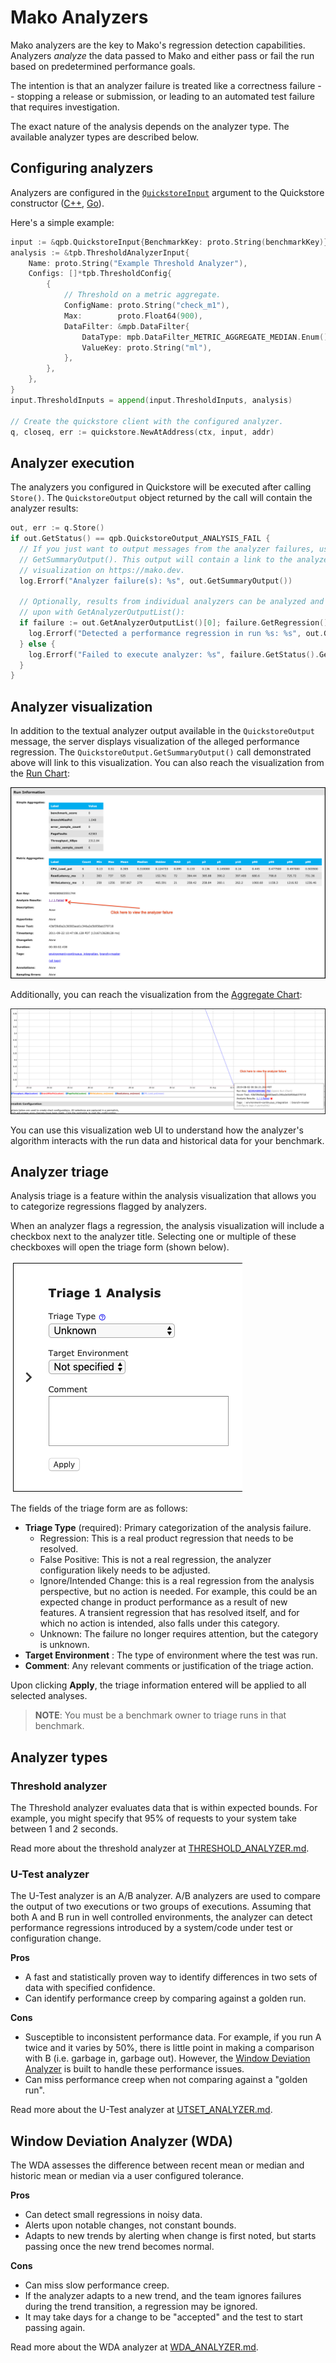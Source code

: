 # Mako Analyzers

Mako analyzers are the key to Mako's regression detection capabilities.
Analyzers _analyze_ the data passed to Mako and either pass or fail the run
based on predetermined performance goals.

The intention is that an analyzer failure is treated like a correctness failure
-- stopping a release or submission, or leading to an automated test failure
that requires investigation.

The exact nature of the analysis depends on the analyzer type. The available
analyzer types are described below.

## Configuring analyzers

Analyzers are configured in the
[`QuickstoreInput`](../quickstore/quickstore.proto) argument to
the Quickstore constructor ([C++](../helpers/cxx/quickstore/quickstore.h),
[Go](../helpers/go/quickstore/quickstore.go)).

Here's a simple example:

```go
input := &qpb.QuickstoreInput{BenchmarkKey: proto.String(benchmarkKey)}
analysis := &tpb.ThresholdAnalyzerInput{
	Name: proto.String("Example Threshold Analyzer"),
	Configs: []*tpb.ThresholdConfig{
		{
			// Threshold on a metric aggregate.
			ConfigName: proto.String("check_m1"),
			Max:        proto.Float64(900),
			DataFilter: &mpb.DataFilter{
				DataType: mpb.DataFilter_METRIC_AGGREGATE_MEDIAN.Enum(),
				ValueKey: proto.String("ml"),
			},
		},
	},
}
input.ThresholdInputs = append(input.ThresholdInputs, analysis)

// Create the quickstore client with the configured analyzer.
q, closeq, err := quickstore.NewAtAddress(ctx, input, addr)
```

## Analyzer execution

The analyzers you configured in Quickstore will be executed after calling
`Store()`. The `QuickstoreOutput` object returned by the call will contain the
analyzer results:

```go
out, err := q.Store()
if out.GetStatus() == qpb.QuickstoreOutput_ANALYSIS_FAIL {
  // If you just want to output messages from the analyzer failures, use
  // GetSummaryOutput(). This output will contain a link to the analyzer
  // visualization on https://mako.dev.
  log.Errorf("Analyzer failure(s): %s", out.GetSummaryOutput())

  // Optionally, results from individual analyzers can be analyzed and acted
  // upon with GetAnalyzerOutputList():
  if failure := out.GetAnalyzerOutputList()[0]; failure.GetRegression() {
    log.Errorf("Detected a performance regression in run %s: %s", out.GetRunChartLink(), failure.GetOutput())
  } else {
    log.Errorf("Failed to execute analyzer: %s", failure.GetStatus().GetFailMessage())
  }
}
```

## Analyzer visualization

In addition to the textual analyzer output available in the `QuickstoreOutput`
message, the server displays visualization of the alleged performance
regression. The `QuickstoreOutput.GetSummaryOutput()` call demonstrated above
will link to this visualization. You can also reach the visualization from the
[Run Chart](CONCEPTS.md#run-charts):

![Analyzer failure from run chart](./images/analyzer_failure_from_run_chart.png)

Additionally, you can reach the visualization from the
[Aggregate Chart](CONCEPTS.md#aggregate-charts):

![Analyzer failure from aggregate chart](./images/analyzer_failure_from_aggregate_chart.png)

You can use this visualization web UI to understand how the analyzer's algorithm
interacts with the run data and historical data for your benchmark.

## Analyzer triage

Analysis triage is a feature within the analysis visualization that allows you
to categorize regressions flagged by analyzers.

When an analyzer flags a regression, the analysis visualization will include a
checkbox next to the analyzer title. Selecting one or multiple of these
checkboxes will open the triage form (shown below).

![Triage](./images/mako_triage_banner.png)

The fields of the triage form are as follows:

*   __Triage Type__ (required): Primary categorization of the analysis failure.
    *   Regression: This is a real product regression that needs to be resolved.
    *   False Positive: This is not a real regression, the analyzer
        configuration likely needs to be adjusted.
    *   Ignore/Intended Change: this is a real regression from the analysis
        perspective, but no action is needed. For example, this could be an
        expected change in product performance as a result of new features. A
        transient regression that has resolved itself, and for which no action
        is intended, also falls under this category.
    *   Unknown: The failure no longer requires attention, but the category is
        unknown.
*   __Target Environment__ : The type of environment where the test was run.
*   __Comment__: Any relevant comments or justification of the triage action.

Upon clicking __Apply__, the triage information entered will be applied to all
selected analyses.

> **NOTE**: You must be a benchmark owner to triage runs in that benchmark.

## Analyzer types

### Threshold analyzer

The Threshold analyzer evaluates data that is within expected bounds. For
example, you might specify that 95% of requests to your system take between 1
and 2 seconds.

Read more about the threshold analyzer at
[THRESHOLD_ANALYZER.md](THRESHOLD_ANALYZER.md).


### U-Test analyzer

The U-Test analyzer is an A/B analyzer. A/B analyzers are used to compare the output of two executions or two groups of executions. Assuming that both A and B run in well controlled environments, the analyzer can detect performance regressions introduced by a system/code under test or configuration change.

**Pros**

* A fast and statistically proven way to identify differences in two sets of data with specified confidence.
* Can identify performance creep by comparing against a golden run.

**Cons**

* Susceptible to inconsistent performance data. For example, if you run A twice and it varies by 50%, there is little point in making a comparison with B (i.e. garbage in, garbage out). However, the [Window Deviation Analyzer](WDA_ANALYZER.md) is built to handle these performance issues.
* Can miss performance creep when not comparing against a "golden run".

Read more about the U-Test analyzer at [UTSET_ANALYZER.md](UTEST_ANALYZER.md).

## Window Deviation Analyzer (WDA)

The WDA assesses the difference between recent mean or median and historic mean
or median via a user configured tolerance.

**Pros**

* Can detect small regressions in noisy data.
* Alerts upon notable changes, not constant bounds.
* Adapts to new trends by alerting when change is first noted, but starts passing once the new trend becomes normal.

**Cons**

* Can miss slow performance creep.
* If the analyzer adapts to a new trend, and the team ignores failures during the trend transition, a regression may be ignored.
* It may take days for a change to be "accepted" and the test to start passing again.

Read more about the WDA analyzer at [WDA_ANALYZER.md](WDA_ANALYZER.md).
